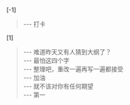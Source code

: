 
[-1] 
>--- 打卡<br>

[1] 
>--- 难道昨天又有人猜到大纲了？<br>
>--- 最怕这四个字<br>
>--- 整理吧，重改一遍再写一遍都接受<br>
>--- 加油<br>
>--- 就不该对你有任何期望<br>
>--- 第一<br>
